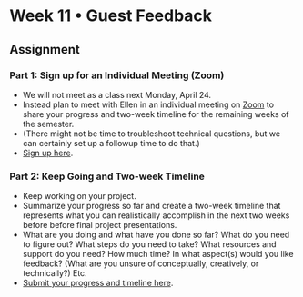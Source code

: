 # Week 11 • Guest Feedback

## Assignment

### Part 1: Sign up for an Individual Meeting (Zoom)

- We will not meet as a class next Monday, April 24.
- Instead plan to meet with Ellen in an individual meeting on
  [Zoom](https://nyu.zoom.us/my/ellennickles) to share your progress and
  two-week timeline for the remaining weeks of the semester.
- (There might not be time to troubleshoot technical questions, but we can
  certainly set up a followup time to do that.)
- [Sign up here](https://docs.google.com/document/d/1ZB010-BZZCvTPnROOD60sdyVm3Kd8EZiMb9rWRcsD8A/edit).

### Part 2: Keep Going and Two-week Timeline

- Keep working on your project.
- Summarize your progress so far and create a two-week timeline that
  represents what you can realistically accomplish in the next two weeks before
  before final project presentations.
- What are you doing and what have you done so far? What do you need to figure out? What steps do you need to take? What resources and support do you need? How much time? In what aspect(s) would you like feedback? (What are you unsure of conceptually, creatively, or technically?) Etc.
- [Submit your progress and timeline here](https://forms.gle/5AgRQUsAeUj8mVNTA).

